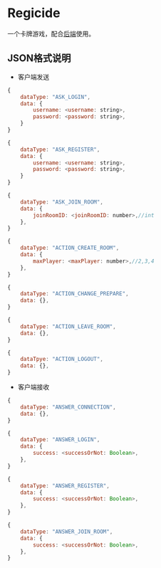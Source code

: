 # Regicide

一个卡牌游戏，配合[后端](https://github.com/DarkPaper2022/regicideGame)使用。

## JSON格式说明

+ 客户端发送

```javascript
{
    dataType: "ASK_LOGIN",
    data: {
        username: <username: string>,
        password: <password: string>,
    }
}
```

```javascript
{
    dataType: "ASK_REGISTER",
    data: {
        username: <username: string>,
        password: <password: string>,
    }
}
```

```javascript
{
    dataType: "ASK_JOIN_ROOM",
    data: {
        joinRoomID: <joinRoomID: number>,//int
    },
}
```

```javascript
{
    dataType: "ACTION_CREATE_ROOM",
    data: {
        maxPlayer: <maxPlayer: number>,//2,3,4
    },
}
```

```javascript
{
    dataType: "ACTION_CHANGE_PREPARE",
    data: {},
}
```

```javascript
{
    dataType: "ACTION_LEAVE_ROOM",
    data: {},
}
```

```javascript
{
    dataTpye: "ACTION_LOGOUT",
    data: {},
}
```

+ 客户端接收

```javascript
{
    dataType: "ANSWER_CONNECTION",
    data: {},
}
```

```javascript
{
    dataType: "ANSWER_LOGIN",
    data: {
        success: <successOrNot: Boolean>,
    },
}
```

```javascript
{
    dataType: "ANSWER_REGISTER",
    data: {
        success: <successOrNot: Boolean>,
    },
}
```

```javascript
{
    dataType: "ANSWER_JOIN_ROOM",
    data: {
        success: <successOrNot: Boolean>,
    },
}
```